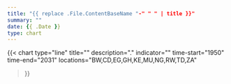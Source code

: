 ```yaml
---
title: "{{ replace .File.ContentBaseName "-" " " | title }}"
summary: ""
date: {{ .Date }}
type: chart
---
```


{{< chart
    type="line"
    title=""
    description="."
    indicator=""
    time-start="1950"
    time-end="2031"
    locations="BW,CD,EG,GH,KE,MU,NG,RW,TD,ZA"
>}}
